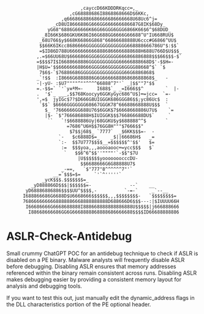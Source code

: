  

                               ,cayccD66KDDDRKqcc═,_
                           ,cG68888686I8868868666D$6KKc,
                        ,q666866886686666686666668U68Uc6^j=
                     _cD8UI8666886G666GG666666686687G8IK$68Dy_
                   yG68"6886G66666K66G66GGG6GGG6866K66$6^$68DUD_
                 _8I66K$686GKU6K86I66G688GG6666G66688^U"IU668RUU$
                _68U766$y$668K66866G868"66866688888U6ccc#G6866^UU$
                $$66K6IKcc8686666GGGGGGGGGGGGGGG668888666786U"$:$$`
                =$ID86D788U66666666668886866666888688H688U766D$U$$$_
               ,.=$66UU68U$6666866GGG6GGGGGGG666866886888$$$66$$$-$`
               =$$$$7I$I6688668886GGGGGGGGGGG66666888668D$'-$$H=-
               |H$U='$$666666688666GGGG66GGGGG6GGGG88668^$` `$
                7$6$-`$76886686GGGGGGGGGGGGGGGG66G6886868$
               _`!$$  :I8666G6888886G6G666668886868688868$_   -
               -|-yU- :$U7""""^""^^^^66888^7"'` _|$$""7"$$
               =.-$$=` `'`y≡ªM≈-     I688$`_ _=I666$$^        `  |-
               .  '$`_ ___,$$768Koocyy6GGKyGyc686^U$]═=jcc=  `=-
               ',=$  jyIGc$7?$D666G8UIGGGK686GGG86$$;yc86Uc$  :
                `$$` $6666GGGGGGG68667GGGK78^66688668888U$$$  `
                  $_ '7666666GG688U76$6GGK$7$6668668886U7U$    `=
                  |$- `$"766686888H$IUIGGK$$$766866688DU$`     `
                   ``   `!$6688886Uy|68GGKU$y$688888^^$       `
                          =7686^U6H$$76GG8H"""$7666$$"
                           $7$$j68$_ `7777`  _$6KK$$$=-  -
                       `-   $c6888D$=_    _$||66686H$   _=
                       `:-  $$7U777$$$$__=$$$$$$^'$$'   $=
                        :=  $$$yoa,,,aoooaooc═=ycc$$$   $`
                         `   $$6^6^$$''""""'`-$$"$7U
                              |U$$$$$$yooooooocccDU-
                               $$6688666G6G88888U7$
                        _-==,   `$"777"8^^^^^^7"'`
                     __=`$$$=$=     `'`^'''''`
                 _ycK$$$.$$$$$$$=_
             _yD888866D$$$|$$$$$$=-              --`    __
           yD68886886886$$$$UU^$$$$,-          `-=-`     _`--__
          I688866686G6688D$U6668666$$$$$$,,,$$$$$$$$-   `$$$$$$$$=
          7686666666668888886668888888888D688666D6$$$---:|$IUUUU66H
           I66686666G6668688888I888668888888886888U$$$$$|j666888666
            I88668666686GG6G6668888868888686666688$$$$ID66688888886


# ASLR-Check-Antidebug

Small crummy ChatGPT POC for an antidebug technique to check if ASLR is disabled on a PE binary. Malware analysts will frequently disable ASLR before debugging. Disabling ASLR ensures that memory addresses referenced within the binary remain consistent across runs. Disabling ASLR makes debugging easier by providing a consistent memory layout for analysis and debugging tools.

If you want to test this out, just manually edit the dynamic_address flags in the DLL characteristics portion of the PE optional header. 
